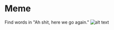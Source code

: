 # Meme
Find words in "Ah shit, here we go again."
![alt text](https://scontent-dfw5-1.cdninstagram.com/vp/6e0eac9df73e3331adfd5fbb61ad5710/5D53F502/t51.2885-15/e35/s320x320/49434143_2009163266043728_3577938537590561736_n.jpg?_nc_ht=scontent-dfw5-1.cdninstagram.com&ig_cache_key=MTk0MzE0MzMwOTQ1MTExNjMyNQ%3D%3D.2)
